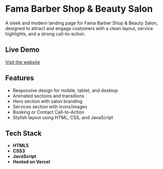 # Fama Barber Shop & Beauty Salon

A sleek and modern landing page for Fama Barber Shop & Beauty Salon, designed to attract and engage customers with a clean layout, service highlights, and a strong call-to-action.

## Live Demo

[Visit the website]()

## Features

- Responsive design for mobile, tablet, and desktop
- Animated sections and transitions
- Hero section with salon branding
- Services section with icons/images
- Booking or Contact Call-to-Action
- Stylish layout using HTML, CSS, and JavaScript

## Tech Stack

- **HTML5**
- **CSS3**
- **JavaScript**
- **Hosted on Vercel**


